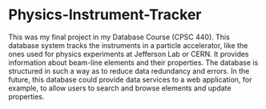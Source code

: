 # Physics-Instrument-Tracker
This was my final project in my Database Course (CPSC 440).  This database system tracks the instruments in a particle accelerator, like the ones used for physics experiments at Jefferson Lab or CERN. It provides information about beam-line elements and their properties. The database is structured in such a way as to reduce data redundancy and errors. In the future, this database could provide data services to a web application, for example, to allow users to search and browse elements and update properties.
